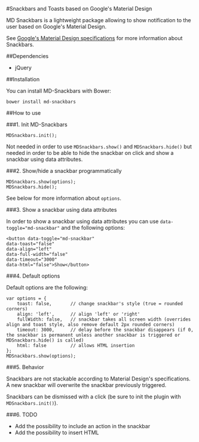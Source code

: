 #Snackbars and Toasts based on Google's Material Design

MD Snackbars is a lightweight package allowing to show notification to the user based on Google's Material Design.

See [Google's Material Design specifications](http://www.google.com/design/spec/components/snackbars-toasts.html#snackbars-toasts-specs) for more information about Snackbars.

##Dependencies
- jQuery

##Installation

You can install MD-Snackbars with Bower:

    bower install md-snackbars

##How to use

###1. Init MD-Snackbars

    MDSnackbars.init();

Not needed in order to use `MDSnackbars.show()` and `MDSnackbars.hide()` but needed in order to be able to hide the snackbar on click and show a snackbar using data attributes.

###2. Show/hide a snackbar programmatically

    MDSnackbars.show(options);
    MDSnackbars.hide();

See below for more information about `options`.

###3. Show a snackbar using data attributes

In order to show a snackbar using data attributes you can use `data-toggle="md-snackbar"` and the following options:

    <button data-toggle="md-snackbar"
    data-toast="false"
    data-align="left"
    data-full-width="false"
    data-timeout="3000"
    data-html="false">Show</button>

###4. Default options

Default options are the following:

    var options = {
        toast: false,       // change snackbar's style (true = rounded corners)
        align: 'left',      // align 'left' or 'right'
        fullWidth: false,   // snackbar takes all screen width (overrides align and toast style, also remove default 2px rounded corners)
        timeout: 3000,      // delay before the snackbar disappears (if 0, the snackbar is permanent unless another snackbar is triggered or MDSnackbars.hide() is called)
        html: false         // allows HTML insertion
    };
    MDSnackbars.show(options);

###5. Behavior

Snackbars are not stackable according to Material Design's specifications. A new snackbar will overwrite the snackbar previously triggered.

Snackbars can be dismissed with a click (be sure to init the plugin with `MDSnackbars.init()`).

###6. TODO
- Add the possibility to include an action in the snackbar
- Add the possibility to insert HTML